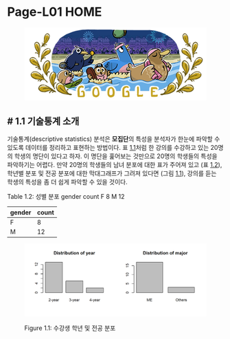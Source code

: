 # Page-L01 HOME

<figure><img src=".gitbook/assets/google.png" alt=""><figcaption></figcaption></figure>

## # 1.1 기술통계 소개

기술통계(descriptive statistics) 분석은 **모집단**의 특성을 분석자가 한눈에 파악할 수 있도록 데이터를 정리하고 표현하는 방법이다. 표 [1.1](https://kilhwan.github.io/bizstat-book/ch-statisics.html#tab:classDataIntro)처럼 한 강의를 수강하고 있는 20명의 학생의 명단이 있다고 하자. 이 명단을 훑어보는 것만으로 20명의 학생들의 특성을 파악하기는 어렵다. 만약 20명의 학생들의 남녀 분포에 대한 표가 주어져 있고 (표 [1.2](https://kilhwan.github.io/bizstat-book/ch-statisics.html#tab:classGenderDist)), 학년별 분포 및 전공 분포에 대한 막대그래프가 그려져 있다면 (그림 [1.1](https://kilhwan.github.io/bizstat-book/ch-statisics.html#fig:classDist)), 강의를 듣는 학생의 특성을 좀 더 쉽게 파악할 수 있을 것이다.

Table 1.2: 성별 분포 gender count F 8 M 12

| gender | count |
| ------ | ----- |
| F      | 8     |
| M      | 12    |



<figure><img src=".gitbook/assets/classDist-1.png" alt=""><figcaption><p>Figure 1.1: 수강생 학년 및 전공 분포</p></figcaption></figure>

